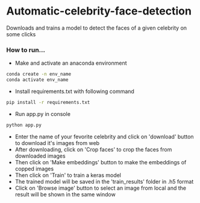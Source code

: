 # Automatic-celebrity-face-detection
Downloads and trains a model to detect the faces of a given celebrity on some clicks

### How to run...
* Make and activate an anaconda environment
```sh
conda create -n env_name
conda activate env_name
```
* Install requirements.txt with following command
```sh
pip install -r requirements.txt
```
* Run app.py in console
```sh
python app.py
```
* Enter the name of your fevorite celebrity and click on 'download' button to download it's images from web
* After downloading, click on 'Crop faces' to crop the faces from downloaded images
* Then click on 'Make embeddings' button to make the embeddings of copped images
* Then click on 'Train' to train a keras model
* The trained model will be saved in the 'train_results' folder in .h5 format
* Click on 'Browse image' button to select an image from local and the result will be shown in the same window
